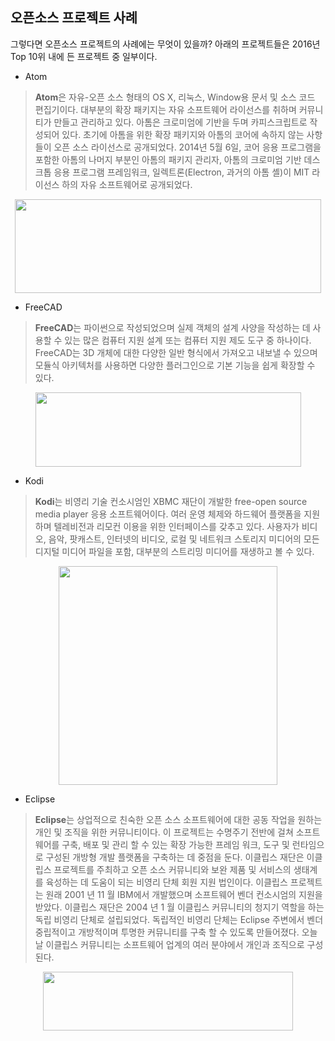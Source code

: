 ## 오픈소스 프로젝트 사례

그렇다면 오픈소스 프로젝트의 사례에는 무엇이 있을까?
아래의 프로젝트들은 2016년 Top 10위 내에 든 프로젝트 중 일부이다.

* Atom
> **Atom**은 자유-오픈 소스 형태의 OS X, 리눅스, Window용 문서 및 소스 코드 편집기이다. 대부분의 확장 패키지는 자유 소프트웨어 라이선스를 취하며 커뮤니티가 만들고 관리하고 있다. 아톰은 크로미엄에 기반을 두며 카피스크립트로 작성되어 있다. 초기에 아톰을 위한 확장 패키지와 아톰의 코어에 속하지 않는 사항들이 오픈 소스 라이선스로 공개되었다. 2014년 5월 6일, 코어 응용 프로그램을 포함한 아톰의 나머지 부분인 아톰의 패키지 관리자, 아톰의 크로미엄 기반 데스크톱 응용 프로그램 프레임워크, 일렉트론(Electron, 과거의 아톰 셸)이 MIT 라이선스 하의 자유 소프트웨어로 공개되었다.

<p align="center">
<img src = "https://dl.dropboxusercontent.com/s/zx8wfu0ou33awhz/atom.png" width="490" height="150">
<p/>


* FreeCAD
> **FreeCAD**는 파이썬으로 작성되었으며 실제 객체의 설계 사양을 작성하는 데 사용할 수 있는 많은 컴퓨터 지원 설계 또는 컴퓨터 지원 제도 도구 중 하나이다. FreeCAD는 3D 개체에 대한 다양한 일반 형식에서 가져오고 내보낼 수 있으며 모듈식 아키텍처를 사용하면 다양한 플러그인으로 기본 기능을 쉽게 확장할 수 있다.

<p align="center">
<img src = "https://dl.dropboxusercontent.com/s/9h6g2ni4tfbz65n/FreeCAD.png" width="425" height="119">
<p/>


* Kodi
> **Kodi**는 비영리 기술 컨소시엄인 XBMC 재단이 개발한 free-open source media player 응용 소프트웨어이다. 여러 운영 체제와 하드웨어 플랫폼을 지원하며 텔레비전과 리모컨 이용을 위한 인터페이스를 갖추고 있다. 사용자가 비디오, 음악, 팟캐스트, 인터넷의 비디오, 로컬 및 네트워크 스토리지 미디어의 모든 디지털 미디어 파일을 포함, 대부분의 스트리밍 미디어를 재생하고 볼 수 있다.

<p align="center">
<img src = "https://dl.dropboxusercontent.com/s/iswzlmxibsjcs2o/Kodi.png" width="350" height="350">
<p/>


* Eclipse
> **Eclipse**는 상업적으로 친숙한 오픈 소스 소프트웨어에 대한 공동 작업을 원하는 개인 및 조직을 위한 커뮤니티이다. 이 프로젝트는 수명주기 전반에 걸쳐 소프트웨어를 구축, 배포 및 관리 할 수 있는 확장 가능한 프레임 워크, 도구 및 런타임으로 구성된 개방형 개발 플랫폼을 구축하는 데 중점을 둔다. 이클립스 재단은 이클립스 프로젝트를 주최하고 오픈 소스 커뮤니티와 보완 제품 및 서비스의 생태계를 육성하는 데 도움이 되는 비영리 단체 회원 지원 법인이다. 이클립스 프로젝트는 원래 2001 년 11 월 IBM에서 개발했으며 소프트웨어 벤더 컨소시엄의 지원을 받았다. 이클립스 재단은 2004 년 1 월 이클립스 커뮤니티의 청지기 역할을 하는 독립 비영리 단체로 설립되었다. 독립적인 비영리 단체는 Eclipse 주변에서 벤더 중립적이고 개방적이며 투명한 커뮤니티를 구축 할 수 있도록 만들어졌다. 오늘날 이클립스 커뮤니티는 소프트웨어 업계의 여러 분야에서 개인과 조직으로 구성된다.

<p align="center">
<img src = "https://dl.dropboxusercontent.com/s/9ngexfx8it9bhm0/eclipse.png" width="400" height="94">
<p/>
